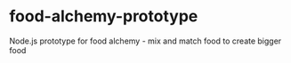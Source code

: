 # food-alchemy-prototype
Node.js prototype for food alchemy - mix and match food to create bigger food

